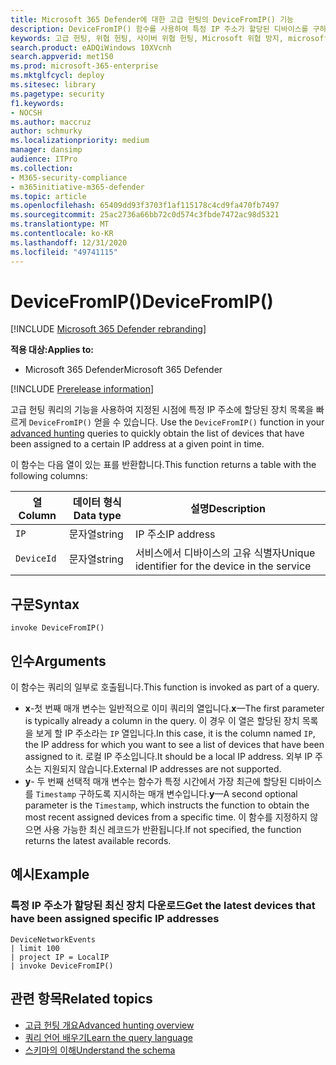 ```yaml
---
title: Microsoft 365 Defender에 대한 고급 헌팅의 DeviceFromIP() 기능
description: DeviceFromIP() 함수를 사용하여 특정 IP 주소가 할당된 디바이스를 구하는 방법을 학습
keywords: 고급 헌팅, 위협 헌팅, 사이버 위협 헌팅, Microsoft 위협 방지, microsoft 365, mtp, m365, 검색, 쿼리, 원격 분석, schema reference, kusto, device, devicefromIP, function, enrichment
search.product: eADQiWindows 10XVcnh
search.appverid: met150
ms.prod: microsoft-365-enterprise
ms.mktglfcycl: deploy
ms.sitesec: library
ms.pagetype: security
f1.keywords:
- NOCSH
ms.author: maccruz
author: schmurky
ms.localizationpriority: medium
manager: dansimp
audience: ITPro
ms.collection:
- M365-security-compliance
- m365initiative-m365-defender
ms.topic: article
ms.openlocfilehash: 65409dd93f3703f1af115178c4cd9fa470fb7497
ms.sourcegitcommit: 25ac2736a66bb72c0d574c3fbde7472ac98d5321
ms.translationtype: MT
ms.contentlocale: ko-KR
ms.lasthandoff: 12/31/2020
ms.locfileid: "49741115"
---
```

# <a name="devicefromip"></a><span data-ttu-id="b6126-104">DeviceFromIP()</span><span class="sxs-lookup"><span data-stu-id="b6126-104">DeviceFromIP()</span></span>

[!INCLUDE [Microsoft 365 Defender rebranding](../includes/microsoft-defender.md)]


<span data-ttu-id="b6126-105">**적용 대상:**</span><span class="sxs-lookup"><span data-stu-id="b6126-105">**Applies to:**</span></span>
- <span data-ttu-id="b6126-106">Microsoft 365 Defender</span><span class="sxs-lookup"><span data-stu-id="b6126-106">Microsoft 365 Defender</span></span>


[!INCLUDE [Prerelease information](../includes/prerelease.md)]


<span data-ttu-id="b6126-107">고급 헌팅 쿼리의 기능을 사용하여 지정된 시점에 특정 IP 주소에 할당된 장치 목록을 빠르게 `DeviceFromIP()` 얻을 수 있습니다. [](advanced-hunting-overview.md)</span><span class="sxs-lookup"><span data-stu-id="b6126-107">Use the `DeviceFromIP()` function in your [advanced hunting](advanced-hunting-overview.md) queries to quickly obtain the list of devices that have been assigned to a certain IP address at a given point in time.</span></span> 

<span data-ttu-id="b6126-108">이 함수는 다음 열이 있는 표를 반환합니다.</span><span class="sxs-lookup"><span data-stu-id="b6126-108">This function returns a table with the following columns:</span></span>

| <span data-ttu-id="b6126-109">열</span><span class="sxs-lookup"><span data-stu-id="b6126-109">Column</span></span> | <span data-ttu-id="b6126-110">데이터 형식</span><span class="sxs-lookup"><span data-stu-id="b6126-110">Data type</span></span> | <span data-ttu-id="b6126-111">설명</span><span class="sxs-lookup"><span data-stu-id="b6126-111">Description</span></span> |
|------------|-------------|-------------|
| `IP` | <span data-ttu-id="b6126-112">문자열</span><span class="sxs-lookup"><span data-stu-id="b6126-112">string</span></span> | <span data-ttu-id="b6126-113">IP 주소</span><span class="sxs-lookup"><span data-stu-id="b6126-113">IP address</span></span>  |
| `DeviceId` | <span data-ttu-id="b6126-114">문자열</span><span class="sxs-lookup"><span data-stu-id="b6126-114">string</span></span> | <span data-ttu-id="b6126-115">서비스에서 디바이스의 고유 식별자</span><span class="sxs-lookup"><span data-stu-id="b6126-115">Unique identifier for the device in the service</span></span> |


## <a name="syntax"></a><span data-ttu-id="b6126-116">구문</span><span class="sxs-lookup"><span data-stu-id="b6126-116">Syntax</span></span>

```kusto
invoke DeviceFromIP()
```

## <a name="arguments"></a><span data-ttu-id="b6126-117">인수</span><span class="sxs-lookup"><span data-stu-id="b6126-117">Arguments</span></span>

<span data-ttu-id="b6126-118">이 함수는 쿼리의 일부로 호출됩니다.</span><span class="sxs-lookup"><span data-stu-id="b6126-118">This function is invoked as part of a query.</span></span>

- <span data-ttu-id="b6126-119">**x**-첫 번째 매개 변수는 일반적으로 이미 쿼리의 열입니다.</span><span class="sxs-lookup"><span data-stu-id="b6126-119">**x**—The first parameter is typically already a column in the query.</span></span> <span data-ttu-id="b6126-120">이 경우 이 열은 할당된 장치 목록을 보게 할 IP 주소라는 `IP` 열입니다.</span><span class="sxs-lookup"><span data-stu-id="b6126-120">In this case, it is the column named `IP`, the IP address for which you want to see a list of devices that have been assigned to it.</span></span> <span data-ttu-id="b6126-121">로컬 IP 주소입니다.</span><span class="sxs-lookup"><span data-stu-id="b6126-121">It should be a local IP address.</span></span> <span data-ttu-id="b6126-122">외부 IP 주소는 지원되지 않습니다.</span><span class="sxs-lookup"><span data-stu-id="b6126-122">External IP addresses are not supported.</span></span>
- <span data-ttu-id="b6126-123">**y**- 두 번째 선택적 매개 변수는 함수가 특정 시간에서 가장 최근에 할당된 디바이스를 `Timestamp` 구하도록 지시하는 매개 변수입니다.</span><span class="sxs-lookup"><span data-stu-id="b6126-123">**y**—A second optional parameter is the `Timestamp`, which instructs the function to obtain the most recent assigned devices from a specific time.</span></span> <span data-ttu-id="b6126-124">이 함수를 지정하지 않으면 사용 가능한 최신 레코드가 반환됩니다.</span><span class="sxs-lookup"><span data-stu-id="b6126-124">If not specified, the function returns the latest available records.</span></span>

## <a name="example"></a><span data-ttu-id="b6126-125">예시</span><span class="sxs-lookup"><span data-stu-id="b6126-125">Example</span></span>


### <a name="get-the-latest-devices-that-have-been-assigned-specific-ip-addresses"></a><span data-ttu-id="b6126-126">특정 IP 주소가 할당된 최신 장치 다운로드</span><span class="sxs-lookup"><span data-stu-id="b6126-126">Get the latest devices that have been assigned specific IP addresses</span></span>

```kusto
DeviceNetworkEvents 
| limit 100 
| project IP = LocalIP 
| invoke DeviceFromIP()
```

## <a name="related-topics"></a><span data-ttu-id="b6126-127">관련 항목</span><span class="sxs-lookup"><span data-stu-id="b6126-127">Related topics</span></span>
- [<span data-ttu-id="b6126-128">고급 헌팅 개요</span><span class="sxs-lookup"><span data-stu-id="b6126-128">Advanced hunting overview</span></span>](advanced-hunting-overview.md)
- [<span data-ttu-id="b6126-129">쿼리 언어 배우기</span><span class="sxs-lookup"><span data-stu-id="b6126-129">Learn the query language</span></span>](advanced-hunting-query-language.md)
- [<span data-ttu-id="b6126-130">스키마의 이해</span><span class="sxs-lookup"><span data-stu-id="b6126-130">Understand the schema</span></span>](advanced-hunting-schema-tables.md)
